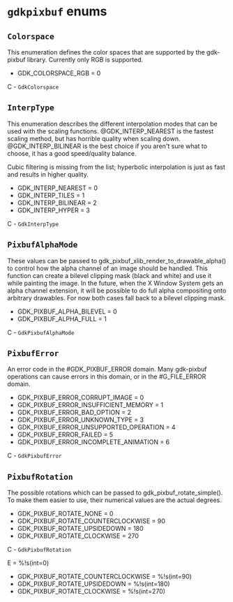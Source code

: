 # `gdkpixbuf` enums

## `Colorspace`

This enumeration defines the color spaces that are supported by
the gdk-pixbuf library.  Currently only RGB is supported.

- GDK_COLORSPACE_RGB = 0

C - `GdkColorspace`

## `InterpType`

This enumeration describes the different interpolation modes that
 can be used with the scaling functions. @GDK_INTERP_NEAREST is
 the fastest scaling method, but has horrible quality when
 scaling down. @GDK_INTERP_BILINEAR is the best choice if you
 aren't sure what to choose, it has a good speed/quality balance.

 <note>
	Cubic filtering is missing from the list; hyperbolic
	interpolation is just as fast and results in higher quality.
 </note>

- GDK_INTERP_NEAREST = 0
- GDK_INTERP_TILES = 1
- GDK_INTERP_BILINEAR = 2
- GDK_INTERP_HYPER = 3

C - `GdkInterpType`

## `PixbufAlphaMode`

These values can be passed to
gdk_pixbuf_xlib_render_to_drawable_alpha() to control how the alpha
channel of an image should be handled.  This function can create a
bilevel clipping mask (black and white) and use it while painting
the image.  In the future, when the X Window System gets an alpha
channel extension, it will be possible to do full alpha
compositing onto arbitrary drawables.  For now both cases fall
back to a bilevel clipping mask.

- GDK_PIXBUF_ALPHA_BILEVEL = 0
- GDK_PIXBUF_ALPHA_FULL = 1

C - `GdkPixbufAlphaMode`

## `PixbufError`

An error code in the #GDK_PIXBUF_ERROR domain. Many gdk-pixbuf
operations can cause errors in this domain, or in the #G_FILE_ERROR
domain.

- GDK_PIXBUF_ERROR_CORRUPT_IMAGE = 0
- GDK_PIXBUF_ERROR_INSUFFICIENT_MEMORY = 1
- GDK_PIXBUF_ERROR_BAD_OPTION = 2
- GDK_PIXBUF_ERROR_UNKNOWN_TYPE = 3
- GDK_PIXBUF_ERROR_UNSUPPORTED_OPERATION = 4
- GDK_PIXBUF_ERROR_FAILED = 5
- GDK_PIXBUF_ERROR_INCOMPLETE_ANIMATION = 6

C - `GdkPixbufError`

## `PixbufRotation`

The possible rotations which can be passed to gdk_pixbuf_rotate_simple().
To make them easier to use, their numerical values are the actual degrees.

- GDK_PIXBUF_ROTATE_NONE = 0
- GDK_PIXBUF_ROTATE_COUNTERCLOCKWISE = 90
- GDK_PIXBUF_ROTATE_UPSIDEDOWN = 180
- GDK_PIXBUF_ROTATE_CLOCKWISE = 270

C - `GdkPixbufRotation`

E = %!s(int=0)
- GDK_PIXBUF_ROTATE_COUNTERCLOCKWISE = %!s(int=90)
- GDK_PIXBUF_ROTATE_UPSIDEDOWN = %!s(int=180)
- GDK_PIXBUF_ROTATE_CLOCKWISE = %!s(int=270)
